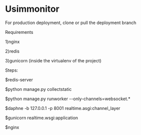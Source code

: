 # Usimmonitor

For production deployment, clone or pull the deployment branch

Requirements

1)nginx

2)redis

3)gunicorn (inside the virtualenv of the project)

Steps:

$redis-server

$python manage.py collectstatic

$python manage.py runworker --only-channels=websocket.*

$daphne -b 127.0.0.1 -p 8001 realtime.asgi:channel_layer

$gunicorn realtime.wsgi:application

$nginx
